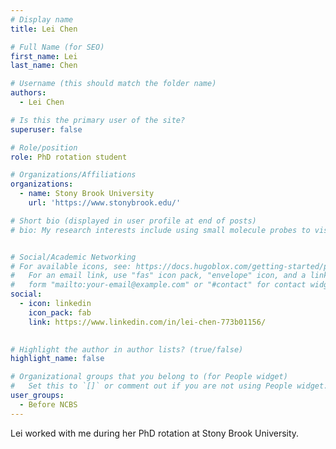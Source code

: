 ```yaml
---
# Display name
title: Lei Chen

# Full Name (for SEO)
first_name: Lei
last_name: Chen

# Username (this should match the folder name)
authors:
  - Lei Chen

# Is this the primary user of the site?
superuser: false

# Role/position
role: PhD rotation student

# Organizations/Affiliations
organizations:
  - name: Stony Brook University
    url: 'https://www.stonybrook.edu/'

# Short bio (displayed in user profile at end of posts)
# bio: My research interests include using small molecule probes to visualize and manipulate biological processess.


# Social/Academic Networking
# For available icons, see: https://docs.hugoblox.com/getting-started/page-builder/#icons
#   For an email link, use "fas" icon pack, "envelope" icon, and a link in the
#   form "mailto:your-email@example.com" or "#contact" for contact widget.
social:
  - icon: linkedin
    icon_pack: fab
    link: https://www.linkedin.com/in/lei-chen-773b01156/

 
# Highlight the author in author lists? (true/false)
highlight_name: false

# Organizational groups that you belong to (for People widget)
#   Set this to `[]` or comment out if you are not using People widget.
user_groups:
  - Before NCBS
---
```


Lei worked with me during her PhD rotation at Stony Brook University.